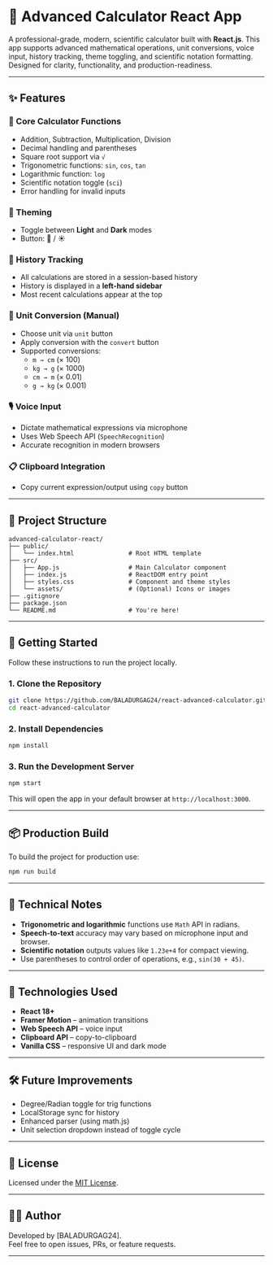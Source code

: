 # 🔢 Advanced Calculator React App

A professional-grade, modern, scientific calculator built with **React.js**. This app supports advanced mathematical operations, unit conversions, voice input, history tracking, theme toggling, and scientific notation formatting. Designed for clarity, functionality, and production-readiness.

--- 

## ✨ Features

### 🧮 Core Calculator Functions
- Addition, Subtraction, Multiplication, Division 
- Decimal handling and parentheses   
- Square root support via `√`     
- Trigonometric functions: `sin`, `cos`, `tan` 
- Logarithmic function: `log`     
- Scientific notation toggle (`sci`) 
- Error handling for invalid inputs   
 
### 🎨 Theming
- Toggle between **Light** and **Dark** modes  
- Button: 🌙 / ☀️

### 🧠 History Tracking 
- All calculations are stored in a session-based history
- History is displayed in a **left-hand sidebar**
- Most recent calculations appear at the top

### 🔁 Unit Conversion (Manual)
- Choose unit via `unit` button
- Apply conversion with the `convert` button
- Supported conversions:
  - `m → cm` (× 100)
  - `kg → g` (× 1000)
  - `cm → m` (× 0.01)
  - `g → kg` (× 0.001)

### 🎙️ Voice Input
- Dictate mathematical expressions via microphone
- Uses Web Speech API (`SpeechRecognition`)
- Accurate recognition in modern browsers

### 📋 Clipboard Integration
- Copy current expression/output using `copy` button

---

## 📁 Project Structure

```
advanced-calculator-react/
├── public/
│   └── index.html               # Root HTML template
├── src/
│   ├── App.js                   # Main Calculator component
│   ├── index.js                 # ReactDOM entry point
│   ├── styles.css               # Component and theme styles
│   └── assets/                  # (Optional) Icons or images
├── .gitignore
├── package.json
└── README.md                    # You're here!
```

---

## 🚀 Getting Started

Follow these instructions to run the project locally.

### 1. Clone the Repository

```bash
git clone https://github.com/BALADURGAG24/react-advanced-calculator.git
cd react-advanced-calculator
```

### 2. Install Dependencies

```bash
npm install
```

### 3. Run the Development Server

```bash
npm start
```

This will open the app in your default browser at `http://localhost:3000`.

---

## 📦 Production Build

To build the project for production use:

```bash
npm run build
```

---


## 🧪 Technical Notes

- **Trigonometric and logarithmic** functions use `Math` API in radians.
- **Speech-to-text** accuracy may vary based on microphone input and browser.
- **Scientific notation** outputs values like `1.23e+4` for compact viewing.
- Use parentheses to control order of operations, e.g., `sin(30 + 45)`.

---

## 🧰 Technologies Used

- **React 18+**
- **Framer Motion** – animation transitions
- **Web Speech API** – voice input
- **Clipboard API** – copy-to-clipboard
- **Vanilla CSS** – responsive UI and dark mode

---

## 🛠️ Future Improvements

- Degree/Radian toggle for trig functions
- LocalStorage sync for history
- Enhanced parser (using math.js)
- Unit selection dropdown instead of toggle cycle

---

## 📝 License

Licensed under the [MIT License](LICENSE).

---

## 🙋‍♂️ Author

Developed by [BALADURGAG24].  
Feel free to open issues, PRs, or feature requests.

---





















